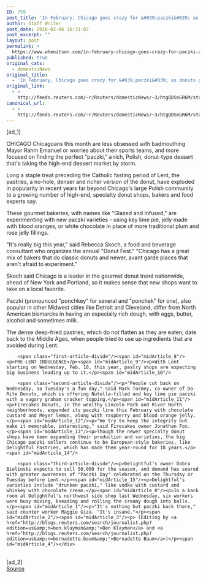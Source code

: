 ```yaml
---
ID: 759
post_title: 'In February, Chicago goes crazy for &#039;paczki&#039; as donuts go gourmet'
author: Staff Writer
post_date: 2016-02-06 16:31:07
post_excerpt: ""
layout: post
permalink: >
  https://www.whenitson.com/in-february-chicago-goes-crazy-for-paczki-as-donuts-go-gourmet/
published: true
original_cats:
  - domesticNews
original_title:
  - 'In February, Chicago goes crazy for &#039;paczki&#039; as donuts go gourmet'
original_link:
  - >
    http://feeds.reuters.com/~r/Reuters/domesticNews/~3/htgQDSnGR6M/story01.htm
canonical_url:
  - >
    http://feeds.reuters.com/~r/Reuters/domesticNews/~3/htgQDSnGR6M/story01.htm
---
```

 [ad_1]
<br><div id="articleText">
<span id="midArticle_start"/>

<span id="midArticle_0"/><span class="focusParagraph" readability="8"><p><span class="articleLocation">CHICAGO</span> Chicagoans this month are less obsessed with badmouthing Mayor Rahm Emanuel or worries about their sports teams, and more focused on finding the perfect “paczki,” a rich, Polish, donut-type dessert that's taking the high-end dessert market by storm.</p></span><span id="midArticle_1"/><p>Long a staple treat preceding the Catholic fasting period of Lent, the pastries, a no-hole, denser and richer version of the donut, have exploded in popularity in recent years far beyond Chicago's large Polish community to a growing number of high-end, specialty donut shops, bakers and food experts say.</p><span id="midArticle_2"/><p>These gourmet bakeries, with names like "Glazed and Infused," are experimenting with new paczki varieties - using key lime pie, jelly made with blood oranges, or white chocolate in place of more traditional plum and rose jelly fillings.</p><span id="midArticle_3"/><p>"It's really big this year," said Rebecca Skoch, a food and beverage consultant who organizes the annual "Donut Fest." "Chicago has a great mix of bakers that do classic donuts and newer, avant garde places that aren't afraid to experiment."</p><span id="midArticle_4"/><p>Skoch said Chicago is a leader in the gourmet donut trend nationwide, ahead of New York and Portland, so it makes sense that new shops want to take on a local favorite.</p><span id="midArticle_5"/><p>Paczki (pronounced "ponchkey" for several and "ponchek" for one), also popular in other Midwest cities like Detroit and Cleveland, differ from North American bismarcks in having an especially rich dough, with eggs, butter, alcohol and sometimes milk.</p><span id="midArticle_6"/><p>The dense deep-fried pastries, which do not flatten as they are eaten, date back to the Middle Ages, when people tried to use up ingredients that are avoided during Lent. </p><span id="midArticle_7"/>
        
        <span class="first-article-divide"/><span id="midArticle_8"/><p>PRE-LENT INDULGENCE</p><span id="midArticle_9"/><p>With Lent starting on Wednesday, Feb. 10, this year, pastry shops are expecting big business leading up to it.</p><span id="midArticle_10"/>
        
        <span class="second-article-divide"/><p>"People cut back on Wednesday, so Tuesday's a fun day," said Mark Tormey, co-owner of Do-Rite Donuts, which is offering Nutella-filled and key lime pie paczki with a sugary graham cracker topping.</p><span id="midArticle_11"/><p>Firecakes Donuts, in the wealthy Lincoln Park and River North neighborhoods, expanded its paczki line this February with chocolate custard and Meyer lemon, along with raspberry and blood orange jelly.</p><span id="midArticle_12"/><p>"We try to keep the integrity but make it memorable, interesting," said Firecakes owner Jonathan Fox.</p><span id="midArticle_13"/><p>Though the newer specialty donut shops have been expanding their production and varieties, the big Chicago paczki sellers continue to be European-style bakeries, like Delightful Pastries, which has made them year-round for 18 years.</p><span id="midArticle_14"/>
        
        <span class="third-article-divide"/><p>Delightful's owner Dobra Bielinski expects to sell 50,000 for the season, and demand has soared with greater awareness of "Paczki Day" celebrated on the Thursday or Tuesday before Lent.</p><span id="midArticle_15"/><p>Delightful's varieties include "drunken paczki," like vodka with custard and whiskey with chocolate cream.</p><span id="midArticle_0"/><p>In a back room at Delightful's northwest side shop last Wednesday, six workers were busy mixing, kneading and rolling the creamy dough into balls.</p><span id="midArticle_1"/><p>"It's nothing but paczki back there," said counter worker Maggie Giza. "It's insane."</p><span id="midArticle_2"/><span id="midArticle_3"/><p> (Editing by <a href="http://blogs.reuters.com/search/journalist.php?edition=us&amp;n=ben.klayman&amp;">Ben Klayman</a> and <a href="http://blogs.reuters.com/search/journalist.php?edition=us&amp;n=bernadette.baum&amp;">Bernadette Baum</a>)</p><span id="midArticle_4"/></div>
<br>[ad_2]
<br><a href="http://feeds.reuters.com/~r/Reuters/domesticNews/~3/htgQDSnGR6M/story01.htm">Source </a>